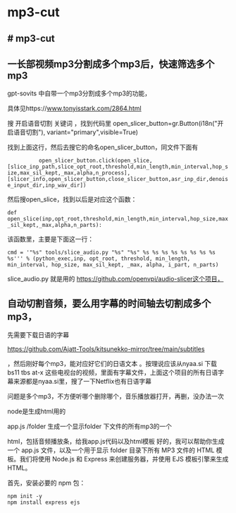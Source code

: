 # mp3-cut
## # mp3-cut
## 一长部视频mp3分割成多个mp3后，快速筛选多个mp3

gpt-sovits 中自带一个mp3分割成多个mp3的功能，

具体见https://www.tonyisstark.com/2864.html

搜 开启语音切割 关键词 ，找到代码里
open_slicer_button=gr.Button(i18n("开启语音切割"), variant="primary",visible=True)

找到上面这行，然后去搜它的命名open_slicer_button，同文件下面有

`           open_slicer_button.click(open_slice, [slice_inp_path,slice_opt_root,threshold,min_length,min_interval,hop_size,max_sil_kept,_max,alpha,n_process], [slicer_info,open_slicer_button,close_slicer_button,asr_inp_dir,denoise_input_dir,inp_wav_dir])
`

然后搜open_slice，找到以后是对应这个函数：

`def open_slice(inp,opt_root,threshold,min_length,min_interval,hop_size,max_sil_kept,_max,alpha,n_parts):`

该函数里，主要是下面这一行：

`cmd = '"%s" tools/slice_audio.py "%s" "%s" %s %s %s %s %s %s %s %s %s''' % (python_exec,inp, opt_root, threshold, min_length, min_interval, hop_size, max_sil_kept, _max, alpha, i_part, n_parts)`

slice_audio.py 就是用的 https://github.com/openvpi/audio-slicer这个项目，


## 自动切割音频，要么用字幕的时间轴去切割成多个mp3，

先需要下载日语的字幕

https://github.com/Ajatt-Tools/kitsunekko-mirror/tree/main/subtitles

，然后刚好每个mp3，能对应好它们的日语文本
。按理说应该从nyaa.si 下载 bs11 tbs at-x 这些电视台的视频，里面有字幕文件，上面这个项目的所有日语字幕来源都是nyaa.si里，搜了一下Netflix也有日语字幕

问题是多个mp3，不方便听哪个删除哪个，音乐播放器打开，再删，没办法一次

node是生成html用的

app.js /folder
生成一个显示folder 下文件的所有mp3的一个

html，包括音频播放条，给我app.js代码以及html模板
好的，我可以帮助你生成一个 app.js 文件，以及一个用于显示 folder 目录下所有 MP3 文件的 HTML 模板。我们将使用 Node.js 和 Express 来创建服务器，并使用 EJS 模板引擎来生成 HTML。

首先，安装必要的 npm 包：

```
npm init -y
npm install express ejs
```

